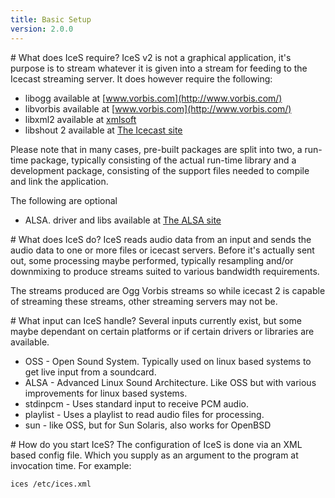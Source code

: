```yaml
---
title: Basic Setup
version: 2.0.0
---
```


<article markdown="1">
# What does IceS require?
IceS v2 is not a graphical application, it's purpose is to stream whatever it is given into a stream for feeding to the Icecast streaming server. It does however require the following:

-	libogg available at [www.vorbis.com](http://www.vorbis.com/)
-	libvorbis available at [www.vorbis.com](http://www.vorbis.com/)
-	libxml2 available at [xmlsoft](http://xmlsoft.org/)
-	libshout 2 available at [The Icecast site](http://www.icecast.org/)

Please note that in many cases, pre-built packages are split into two, a run-time package, typically consisting of the actual run-time library and a development package, consisting of the support files needed to compile and link the application.  
  
The following are optional

-	ALSA. driver and libs available at [The ALSA site](http://www.alsa-project.org/)

</article>

<article markdown="1">
# What does IceS do?
IceS reads audio data from an input and sends the audio data to one or more files or icecast servers. Before it's actually sent out, some processing maybe performed, typically resampling and/or downmixing to produce streams suited to various bandwidth requirements.  
  
The streams produced are Ogg Vorbis streams so while icecast 2 is capable of streaming these streams, other streaming servers may not be.

</article>

<article markdown="1">
# What input can IceS handle?
Several inputs currently exist, but some maybe dependant on certain platforms or if certain drivers or libraries are available.  

*	OSS - Open Sound System. Typically used on linux based systems to get live input from a soundcard.
*	ALSA - Advanced Linux Sound Architecture. Like OSS but with various improvements for linux based systems.
*	stdinpcm - Uses standard input to receive PCM audio.
*	playlist - Uses a playlist to read audio files for processing.
*	sun - like OSS, but for Sun Solaris, also works for OpenBSD

</article>

<article markdown="1">
# How do you start IceS?
The configuration of IceS is done via an XML based config file. Which you supply as an argument to the program at invocation time. For example:  

`ices /etc/ices.xml`

</article>